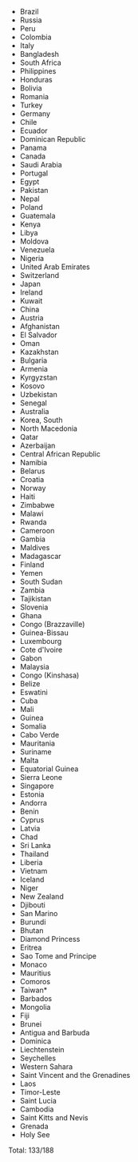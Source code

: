 * Brazil
* Russia
* Peru
* Colombia
* Italy
* Bangladesh
* South Africa
* Philippines
* Honduras
* Bolivia
* Romania
* Turkey
* Germany
* Chile
* Ecuador
* Dominican Republic
* Panama
* Canada
* Saudi Arabia
* Portugal
* Egypt
* Pakistan
* Nepal
* Poland
* Guatemala
* Kenya
* Libya
* Moldova
* Venezuela
* Nigeria
* United Arab Emirates
* Switzerland
* Japan
* Ireland
* Kuwait
* China
* Austria
* Afghanistan
* El Salvador
* Oman
* Kazakhstan
* Bulgaria
* Armenia
* Kyrgyzstan
* Kosovo
* Uzbekistan
* Senegal
* Australia
* Korea, South
* North Macedonia
* Qatar
* Azerbaijan
* Central African Republic
* Namibia
* Belarus
* Croatia
* Norway
* Haiti
* Zimbabwe
* Malawi
* Rwanda
* Cameroon
* Gambia
* Maldives
* Madagascar
* Finland
* Yemen
* South Sudan
* Zambia
* Tajikistan
* Slovenia
* Ghana
* Congo (Brazzaville)
* Guinea-Bissau
* Luxembourg
* Cote d'Ivoire
* Gabon
* Malaysia
* Congo (Kinshasa)
* Belize
* Eswatini
* Cuba
* Mali
* Guinea
* Somalia
* Cabo Verde
* Mauritania
* Suriname
* Malta
* Equatorial Guinea
* Sierra Leone
* Singapore
* Estonia
* Andorra
* Benin
* Cyprus
* Latvia
* Chad
* Sri Lanka
* Thailand
* Liberia
* Vietnam
* Iceland
* Niger
* New Zealand
* Djibouti
* San Marino
* Burundi
* Bhutan
* Diamond Princess
* Eritrea
* Sao Tome and Principe
* Monaco
* Mauritius
* Comoros
* Taiwan*
* Barbados
* Mongolia
* Fiji
* Brunei
* Antigua and Barbuda
* Dominica
* Liechtenstein
* Seychelles
* Western Sahara
* Saint Vincent and the Grenadines
* Laos
* Timor-Leste
* Saint Lucia
* Cambodia
* Saint Kitts and Nevis
* Grenada
* Holy See

Total: 133/188